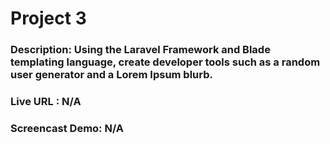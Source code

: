 # Project 3
### Description: Using the Laravel Framework and Blade templating language, create developer tools such as a random user generator and a Lorem Ipsum blurb.
### Live URL : N/A
### Screencast Demo: N/A

